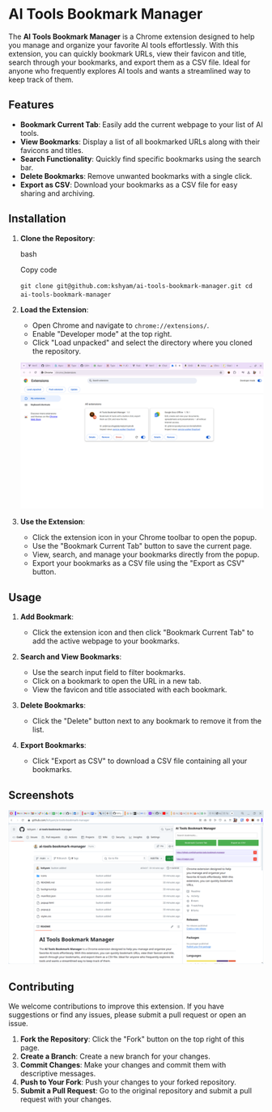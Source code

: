 
# AI Tools Bookmark Manager

The **AI Tools Bookmark Manager** is a Chrome extension designed to help you manage and organize your favorite AI tools effortlessly. With this extension, you can quickly bookmark URLs, view their favicon and title, search through your bookmarks, and export them as a CSV file. Ideal for anyone who frequently explores AI tools and wants a streamlined way to keep track of them.

## Features

-   **Bookmark Current Tab**: Easily add the current webpage to your list of AI tools.
-   **View Bookmarks**: Display a list of all bookmarked URLs along with their favicons and titles.
-   **Search Functionality**: Quickly find specific bookmarks using the search bar.
-   **Delete Bookmarks**: Remove unwanted bookmarks with a single click.
-   **Export as CSV**: Download your bookmarks as a CSV file for easy sharing and archiving.

## Installation

1.  **Clone the Repository**:
    
    bash
    
    Copy code
    
    `git clone git@github.com:kshyam/ai-tools-bookmark-manager.git
    cd ai-tools-bookmark-manager` 
    
2.  **Load the Extension**:
    
    -   Open Chrome and navigate to `chrome://extensions/`.
    -   Enable "Developer mode" at the top right.
    -   Click "Load unpacked" and select the directory where you cloned the repository.

    ![how-to-upload-extension-to-chrome](/how-to-upload-extension-to-chrome.png "how-to-upload-extention-to-chrome")

3.  **Use the Extension**:
    
    -   Click the extension icon in your Chrome toolbar to open the popup.
    -   Use the "Bookmark Current Tab" button to save the current page.
    -   View, search, and manage your bookmarks directly from the popup.
    -   Export your bookmarks as a CSV file using the "Export as CSV" button.

## Usage

1.  **Add Bookmark**:
    
    -   Click the extension icon and then click "Bookmark Current Tab" to add the active webpage to your bookmarks.
2.  **Search and View Bookmarks**:
    
    -   Use the search input field to filter bookmarks.
    -   Click on a bookmark to open the URL in a new tab.
    -   View the favicon and title associated with each bookmark.
3.  **Delete Bookmarks**:
    
    -   Click the "Delete" button next to any bookmark to remove it from the list.
4.  **Export Bookmarks**:
    
    -   Click "Export as CSV" to download a CSV file containing all your bookmarks.

## Screenshots

![how-bookmark-extension-looks](/how-bookmark-extension-looks.png "how-bookmark-extension-looks")


## Contributing

We welcome contributions to improve this extension. If you have suggestions or find any issues, please submit a pull request or open an issue.

1.  **Fork the Repository**: Click the "Fork" button on the top right of this page.
2.  **Create a Branch**: Create a new branch for your changes.
3.  **Commit Changes**: Make your changes and commit them with descriptive messages.
4.  **Push to Your Fork**: Push your changes to your forked repository.
5.  **Submit a Pull Request**: Go to the original repository and submit a pull request with your changes.